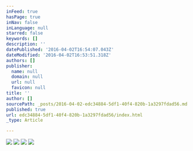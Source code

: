 ```yaml
---
inFeed: true
hasPage: true
inNav: false
inLanguage: null
starred: false
keywords: []
description: ''
datePublished: '2016-04-02T16:54:07.043Z'
dateModified: '2016-04-02T16:53:51.318Z'
authors: []
publisher:
  name: null
  domain: null
  url: null
  favicon: null
title: ''
author: []
sourcePath: _posts/2016-04-02-edc34884-5df1-40f4-820b-1a3297fdad56.md
published: true
url: edc34884-5df1-40f4-820b-1a3297fdad56/index.html
_type: Article

---
```

![](https://the-grid-user-content.s3-us-west-2.amazonaws.com/2b061c3b-1fa0-40d4-9ff1-fe928c83a39c.jpg)
![](https://the-grid-user-content.s3-us-west-2.amazonaws.com/15d6ca86-ddc3-412d-95da-f764b1bc6d4f.jpg)
![](https://the-grid-user-content.s3-us-west-2.amazonaws.com/579c39be-0abb-403a-b23a-7299cbe421f1.jpg)
![](https://the-grid-user-content.s3-us-west-2.amazonaws.com/d358e81a-b4af-4fcb-b1fb-50813daf6868.jpg)